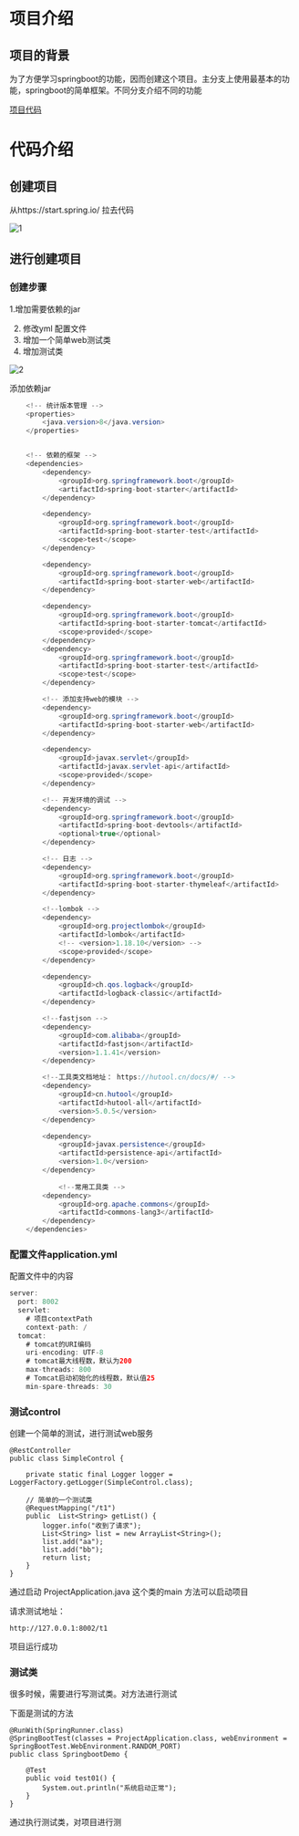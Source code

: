 # 项目介绍

##  项目的背景

为了方便学习springboot的功能，因而创建这个项目。主分支上使用最基本的功能，springboot的简单框架。不同分支介绍不同的功能

[项目代码](https://gitee.com/L10052108/springboot_project)


# 代码介绍

## 创建项目

从https://start.spring.io/ 拉去代码

![1](pic/1.png ':size=40%')

## 进行创建项目

###  创建步骤

1.增加需要依赖的jar

2. 修改yml 配置文件
3. 增加一个简单web测试类
4. 增加测试类

![2](pic/2.png ':size=40%')



添加依赖jar 

````java
	<!-- 统计版本管理 -->
	<properties>
		<java.version>8</java.version>
	</properties>


	<!-- 依赖的框架 -->
	<dependencies>
		<dependency>
			<groupId>org.springframework.boot</groupId>
			<artifactId>spring-boot-starter</artifactId>
		</dependency>

		<dependency>
			<groupId>org.springframework.boot</groupId>
			<artifactId>spring-boot-starter-test</artifactId>
			<scope>test</scope>
		</dependency>

		<dependency>
			<groupId>org.springframework.boot</groupId>
			<artifactId>spring-boot-starter-web</artifactId>
		</dependency>

		<dependency>
			<groupId>org.springframework.boot</groupId>
			<artifactId>spring-boot-starter-tomcat</artifactId>
			<scope>provided</scope>
		</dependency>
		<dependency>
			<groupId>org.springframework.boot</groupId>
			<artifactId>spring-boot-starter-test</artifactId>
			<scope>test</scope>
		</dependency>

		<!-- 添加支持web的模块 -->
		<dependency>
			<groupId>org.springframework.boot</groupId>
			<artifactId>spring-boot-starter-web</artifactId>
		</dependency>

		<dependency>
			<groupId>javax.servlet</groupId>
			<artifactId>javax.servlet-api</artifactId>
			<scope>provided</scope>
		</dependency>

		<!-- 开发环境的调试 -->
		<dependency>
			<groupId>org.springframework.boot</groupId>
			<artifactId>spring-boot-devtools</artifactId>
			<optional>true</optional>
		</dependency>

		<!-- 日志 -->
		<dependency>
			<groupId>org.springframework.boot</groupId>
			<artifactId>spring-boot-starter-thymeleaf</artifactId>
		</dependency>

		<!--lombok -->
		<dependency>
			<groupId>org.projectlombok</groupId>
			<artifactId>lombok</artifactId>
			<!-- <version>1.18.10</version> -->
			<scope>provided</scope>
		</dependency>

		<dependency>
			<groupId>ch.qos.logback</groupId>
			<artifactId>logback-classic</artifactId>
		</dependency>

		<!--fastjson -->
		<dependency>
			<groupId>com.alibaba</groupId>
			<artifactId>fastjson</artifactId>
			<version>1.1.41</version>
		</dependency>

		<!--工具类文档地址： https://hutool.cn/docs/#/ -->
		<dependency>
			<groupId>cn.hutool</groupId>
			<artifactId>hutool-all</artifactId>
			<version>5.0.5</version>
		</dependency>

		<dependency>
			<groupId>javax.persistence</groupId>
			<artifactId>persistence-api</artifactId>
			<version>1.0</version>
		</dependency>
		
			<!--常用工具类 -->
		<dependency>
			<groupId>org.apache.commons</groupId>
			<artifactId>commons-lang3</artifactId>
		</dependency>
	</dependencies>
````



### 配置文件application.yml

配置文件中的内容

````Java
server:
  port: 8002
  servlet:
    # 项目contextPath
    context-path: /
  tomcat:
    # tomcat的URI编码
    uri-encoding: UTF-8
    # tomcat最大线程数，默认为200
    max-threads: 800
    # Tomcat启动初始化的线程数，默认值25
    min-spare-threads: 30
````

###  测试control
创建一个简单的测试，进行测试web服务

````
@RestController
public class SimpleControl {
	
	private static final Logger logger = LoggerFactory.getLogger(SimpleControl.class);
	
	// 简单的一个测试类
	@RequestMapping("/t1")
	public  List<String> getList() {
		logger.info("收到了请求");
		List<String> list = new ArrayList<String>();
		list.add("aa");
		list.add("bb");
		return list;
	}
}
````

通过启动 ProjectApplication.java 这个类的main 方法可以启动项目

请求测试地址：

`http://127.0.0.1:8002/t1`

项目运行成功

### 测试类

很多时候，需要进行写测试类。对方法进行测试

下面是测试的方法

````
@RunWith(SpringRunner.class)
@SpringBootTest(classes = ProjectApplication.class, webEnvironment = SpringBootTest.WebEnvironment.RANDOM_PORT)
public class SpringbootDemo {

	@Test
	public void test01() {
		System.out.println("系统启动正常");
	}
}
````

通过执行测试类，对项目进行测